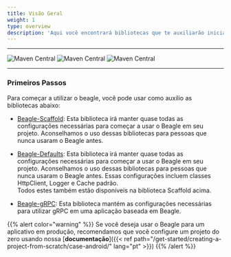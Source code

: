 ```yaml
---
title: Visão Geral
weight: 1
type: overview
description: 'Aqui você encontrará bibliotecas que te auxiliarão iniciar um projeto usando o beagle para Android. Essas bibliotecas irão facilitar a configuração inicial do Beagle em um projeto, evitando algumas etapas e iniciando os estudos mais rapidamente.'
---
```


---

![Maven Central](https://img.shields.io/maven-central/v/br.com.zup.beagle/beagle-scaffold?color=green&label=Beagle-Scaffold)
![Maven Central](https://img.shields.io/maven-central/v/br.com.zup.beagle/beagle-defaults?color=green&label=Beagle-Defaults)
![Maven Central](https://img.shields.io/maven-central/v/br.com.zup.beagle/android?label=Beagle)

<hr>

### Primeiros Passos

Para começar a utilizar o beagle, você pode usar como auxilio as bibliotecas abaixo:
* [Beagle-Scaffold](https://github.com/ZupIT/beagle-helpers/tree/main/android/beagle-scaffold):
Esta biblioteca irá manter quase todas as configurações necessárias para começar a usar o Beagle em seu projeto.
Aconselhamos o uso dessas bibliotecas para pessoas que nunca usaram o Beagle antes.

* [Beagle-Defaults](https://github.com/ZupIT/beagle-helpers/tree/main/android/beagle-defaults):
Esta biblioteca irá manter quase todas as configurações necessárias para começar a usar o Beagle em seu projeto.
Aconselhamos o uso dessas bibliotecas para pessoas que nunca usaram o Beagle antes. Essas configurações incluem
classes HttpClient, Logger e Cache padrão.<br>
Todos estes também estão disponíveis na biblioteca Scaffold acima.

* [Beagle-gRPC](https://github.com/ZupIT/beagle-helpers/tree/main/android/beagle-grpc}):
Esta biblioteca mantém as configurações necessárias para utilizar gRPC em uma aplicação baseada em Beagle.<br>


{{% alert color="warning" %}}
Se você deseja usar o Beagle para um aplicativo em produção, recomendamos que você configure um projeto
 do zero usando nossa
 [**documentação**]({{< ref path="/get-started/creating-a-project-from-scratch/case-android/" lang="pt" >}})
{{% /alert %}}
